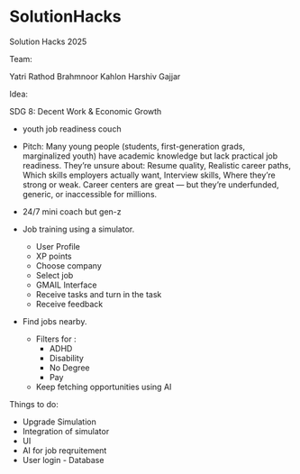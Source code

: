 # SolutionHacks
Solution Hacks 2025

Team:

Yatri Rathod 
Brahmnoor Kahlon
Harshiv Gajjar

Idea: 

SDG 8: Decent Work & Economic Growth

- youth job readiness couch
- Pitch: Many young people (students, first-generation grads, marginalized youth) have academic knowledge but lack practical job readiness. They’re unsure about: Resume quality, Realistic career paths, Which skills employers actually want, Interview skills, Where they’re strong or weak. Career centers are great — but they’re underfunded, generic, or inaccessible for millions.
- 24/7 mini coach but gen-z


- Job training using a simulator.
  - User Profile
  - XP points
  - Choose company
  - Select job
  - GMAIL Interface
  - Receive tasks and turn in the task
  - Receive feedback
- Find jobs nearby.
  - Filters for :
    - ADHD
    - Disability
    - No Degree
    - Pay
  - Keep fetching opportunities using AI


Things to do:
  - Upgrade Simulation
  - Integration of simulator
  - UI
  - AI for job reqruitement
  - User login - Database
